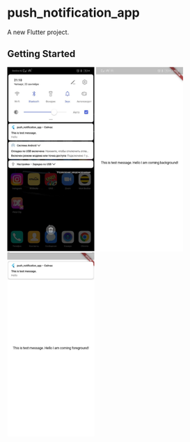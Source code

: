 # push_notification_app

A new Flutter project.

## Getting Started
<p float="left">
<img width = '200' src = 'https://github.com/Alibalishka/push_notification/blob/main/asset/1.jpg'>
<img width = '200' src = 'https://github.com/Alibalishka/push_notification/blob/main/asset/2.jpg'>
<img width = '200' src = 'https://github.com/Alibalishka/push_notification/blob/main/asset/3.jpg'>
</p>
